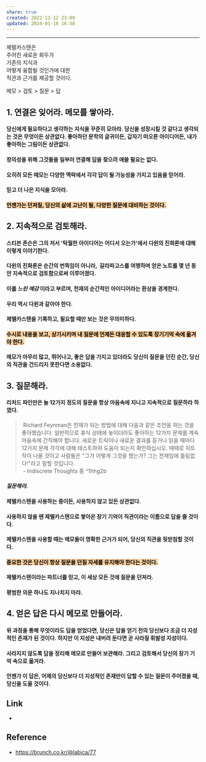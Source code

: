 ```yaml
---  
share: true  
created: 2022-11-12 23:09  
updated: 2024-01-16 16:58  
---  
```

  
---  
  
제텔카스텐은    
주어진 새로운 화두가    
기존의 지식과    
어떻게 융합될 것인가에 대한    
직관과 근거를 제공할 것이다.  
  
메모 > 검토 > 질문 > 답  
  
  
## 1\. 연결은 잊어라. 메모를 쌓아라.  
  
#### 당신에게 필요하다고 생각하는 지식을 꾸준히 모아라. 당신을 성장시킬 것 같다고 생각되는 것은 무엇이든 상관없다. 좋아하던 문학의 글귀이든, 갑자기 떠오른 아이디어든, 내가 좋아하는 그림이든 상관없다.  
#### 창의성을 위해 그것들을 일부러 연결해 답을 찾으려 애쓸 필요는 없다.  
#### 오히려 모든 메모는 다양한 맥락에서 각각 답이 될 가능성을 가지고 있음을 믿어라.  
#### 믿고 더 나은 지식을 모아라.  
#### <mark style="background: #FFB86CA6;">언젠가는 던져질, 당신의 삶에 고난이 될, 다양한 질문에 대비하는 것이다.</mark>  
  
## 2\. 지속적으로 검토해라.  
  
#### 스티븐 존슨은 그의 저서 '탁월한 아이디어는 어디서 오는가'에서 다윈의 진화론에 대해 이렇게 이야기한다.  
#### 다윈의 진화론은 순간의 번뜩임이 아니라,  갈라파고스를 여행하며 얻은 노트를 몇 년 동안 지속적으로 검토함으로써 이루어졌다.  
#### 이를 ***느린 예감*** 이라고 부르며, 천재의 순간적인 아이디어라는 환상을 경계한다.  
#### 우리 역시 다윈과 같아야 한다.  
#### 제텔카스텐을 기록하고, 필요할 때만 보는 것은 무의미하다.  
#### <mark style="background: #FFB86CA6;">수시로 내용을 보고, 상기시키며 내 질문에 언제든 대응할 수 있도록 장기기억 속에 옮겨야 한다.</mark>  
#### 메모가 아무리 많고, 뛰어나고, 좋은 답을 가지고 있더라도 당신이 질문을 던진 순간, 당신의 직관을 건드리지 못한다면 소용없다.  
  
## 3\. 질문해라.  
  
#### 리처드 파인만은 늘 12가지 정도의 질문을 항상 마음속에 지니고 지속적으로 질문하라 하였다.  
  
>  Richard Feynman은 천재가 되는 방법에 대해 다음과 같은 조언을 하는 것을 좋아했습니다. 일반적으로 휴식 상태에 놓이더라도 좋아하는 12가지 문제를 계속 마음속에 간직해야 합니다. 새로운 트릭이나 새로운 결과를 듣거나 읽을 때마다 12가지 문제 각각에 대해 테스트하여 도움이 되는지 확인하십시오. 때때로 히트작이 나올 것이고 사람들은 "그가 어떻게 그것을 했는가? 그는 천재임에 틀림없다!"라고 말할 것입니다.    
>  - Indiscrete Thoughts 중 ^1hhg2b  
  
#### ***질문해라.***  
#### 제텔카스텐을 사용하는 중이든, 사용하지 않고 있든 상관없다.  
#### 사용하지 않을 땐 제텔카스텐으로 쌓아온 장기 기억이 직관이라는 이름으로 답을 줄 것이다.  
#### 제텔카스텐을 사용할 때는 메모들이 명확한 근거가 되어, 당신의 직관을 뒷받침할 것이다.  
#### <mark style="background: #FFB86CA6;">중요한 것은 당신이 항상 질문을 던질 자세를 유지해야 한다는 것이다.</mark>  
#### 제텔카스텐이라는 파트너를 믿고, 이 세상 모든 것에 질문을 던져라.  
#### 평범한 의문 하나도 지나치지 마라.  
  
## 4\. 얻은 답은 다시 메모로 만들어라.  
  
#### 위 과정을 통해 무엇이라도 답을 얻었다면, 당신은 답을 얻기 전의 당신보다 조금 더 지성적인 존재가 된 것이다. 하지만 이 지성은 내버려 둔다면 곧 사라질 휘발성 지성이다.  
#### 사라지지 않도록 답을 정리해 메모로 만들어 보관해라. 그리고 검토해서 당신의 장기 기억 속으로 옮겨라.  
#### 언젠가 이 답은, 어제의 당신보다 더 지성적인 존재만이 답할 수 있는 질문이 주어졌을 때, 당신을 도울 것이다.  
  
  
## Link  
-   
  
## Reference  
- https://brunch.co.kr/@labica/77
